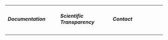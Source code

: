 <table id="footertable">
	<tr>
		<td width="33%"><a href="/doc" style="text-decoration:none"><h5>Documentation</h5></td>
		<td width="33%"><a href="#intro" style="text-decoration:none"><h5>Scientific Transparency</h5></a></td>
		<td width="33%"><a href="//post.stanford.edu/contact" style="text-decoration:none"><h5>Contact</h5></td>
	</tr>
	
</table>



<!--
Design by Tim O'Brien [t413.com](http://t413.com/)
&mdash;
[SinglePaged theme](https://github.com/t413/SinglePaged)
&mdash;
this site is [open source]({{ site.source_link }})
-->
